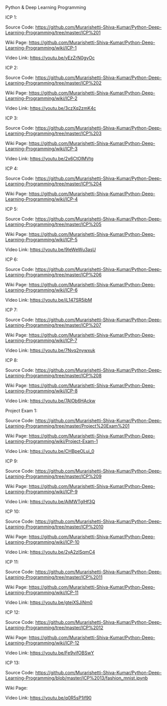 Python & Deep Learning Programming

ICP 1:
  
  Source Code: https://github.com/Murarishetti-Shiva-Kumar/Python-Deep-Learning-Programming/tree/master/ICP%201
  
  Wiki Page: https://github.com/Murarishetti-Shiva-Kumar/Python-Deep-Learning-Programming/wiki/ICP-1
  
  Video Link: https://youtu.be/yEzZrN0gyOc

ICP 2:
 
 Source Code: https://github.com/Murarishetti-Shiva-Kumar/Python-Deep-Learning-Programming/tree/master/ICP%202
  
  Wiki Page: https://github.com/Murarishetti-Shiva-Kumar/Python-Deep-Learning-Programming/wiki/ICP-2
  
  Video Link: https://youtu.be/3czXq2zmK4c

ICP 3:
 
 Source Code: https://github.com/Murarishetti-Shiva-Kumar/Python-Deep-Learning-Programming/tree/master/ICP%203
  
  Wiki Page: https://github.com/Murarishetti-Shiva-Kumar/Python-Deep-Learning-Programming/wiki/ICP-3
  
  Video Link: https://youtu.be/2x6CtOlMVtg

ICP 4:
 
 Source Code: https://github.com/Murarishetti-Shiva-Kumar/Python-Deep-Learning-Programming/tree/master/ICP%204
  
  Wiki Page: https://github.com/Murarishetti-Shiva-Kumar/Python-Deep-Learning-Programming/wiki/ICP-4

ICP 5:
 
 Source Code: https://github.com/Murarishetti-Shiva-Kumar/Python-Deep-Learning-Programming/tree/master/ICP%205
  
  Wiki Page: https://github.com/Murarishetti-Shiva-Kumar/Python-Deep-Learning-Programming/wiki/ICP-5
  
  Video Link: https://youtu.be/9leWeWu3asU

ICP 6:
 
 Source Code: https://github.com/Murarishetti-Shiva-Kumar/Python-Deep-Learning-Programming/tree/master/ICP%206
  
  Wiki Page: https://github.com/Murarishetti-Shiva-Kumar/Python-Deep-Learning-Programming/wiki/ICP-6
  
  Video Link: https://youtu.be/iL147SR5ibM

ICP 7:
 
 Source Code: https://github.com/Murarishetti-Shiva-Kumar/Python-Deep-Learning-Programming/tree/master/ICP%207
  
  Wiki Page: https://github.com/Murarishetti-Shiva-Kumar/Python-Deep-Learning-Programming/wiki/ICP-7
  
  Video Link: https://youtu.be/7Nvq2nywxuk
   
ICP 8:
 
 Source Code: https://github.com/Murarishetti-Shiva-Kumar/Python-Deep-Learning-Programming/tree/master/ICP%208
  
  Wiki Page: https://github.com/Murarishetti-Shiva-Kumar/Python-Deep-Learning-Programming/wiki/ICP-8
  
  Video Link: https://youtu.be/7AIOb6HAckw
  
Project Exam 1:

 Source Code: https://github.com/Murarishetti-Shiva-Kumar/Python-Deep-Learning-Programming/tree/master/Project%20Exam%201
  
  Wiki Page: https://github.com/Murarishetti-Shiva-Kumar/Python-Deep-Learning-Programming/wiki/Project-Exam-1
  
  Video Link: https://youtu.be/CHBpeOLui_0
  
 ICP 9:
 
  Source Code: https://github.com/Murarishetti-Shiva-Kumar/Python-Deep-Learning-Programming/tree/master/ICP%209
  
  Wiki Page:  https://github.com/Murarishetti-Shiva-Kumar/Python-Deep-Learning-Programming/wiki/ICP-9
  
  Video Link: https://youtu.be/AiMWTglHf3Q

ICP 10:
 
  Source Code: https://github.com/Murarishetti-Shiva-Kumar/Python-Deep-Learning-Programming/tree/master/ICP%2010
  
  Wiki Page:  https://github.com/Murarishetti-Shiva-Kumar/Python-Deep-Learning-Programming/wiki/ICP-10
  
  Video Link: https://youtu.be/2yA2zlSqmC4
  
  ICP 11:
 
  Source Code: https://github.com/Murarishetti-Shiva-Kumar/Python-Deep-Learning-Programming/tree/master/ICP%2011
  
  Wiki Page:  https://github.com/Murarishetti-Shiva-Kumar/Python-Deep-Learning-Programming/wiki/ICP-11
  
  Video Link: https://youtu.be/gteiXSJiNm0
    
  ICP 12:
 
  Source Code: https://github.com/Murarishetti-Shiva-Kumar/Python-Deep-Learning-Programming/tree/master/ICP%2012
  
  Wiki Page:  https://github.com/Murarishetti-Shiva-Kumar/Python-Deep-Learning-Programming/wiki/ICP-12
  
  Video Link: https://youtu.be/Fe9vifOBSwY

  ICP 13:
 
  Source Code: https://github.com/Murarishetti-Shiva-Kumar/Python-Deep-Learning-Programming/blob/master/ICP%2013/fashion_mnist.ipynb
  
  Wiki Page:  
  
  Video Link: https://youtu.be/q0R5sP1if90

